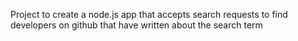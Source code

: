 Project to create a node.js app that accepts search requests to find developers on github that have written about the search term
